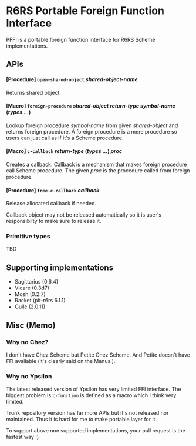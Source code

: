 R6RS Portable Foreign Function Interface
========================================

PFFI is a portable foreign function interface for R6RS Scheme implementations.


## APIs


#### [Procedure] `open-shared-object` _shared-object-name_
Returns shared object.

#### [Macro] `foreign-procedure` _shared-object_ _return-type_ _symbol-name_ (_types_ ...)

Lookup foreign procedure _symbol-name_ from given _shared-object_ and returns
foreign procedure. A foreign procedure is a mere procedure so users can just
call as if it's a Scheme procedure.

#### [Macro] `c-callback` _return-type_ (_types_ ...) _proc_
Creates a callback. Callback is a mechanism that makes foreign procedure
call Scheme procedure. The given _proc_ is the procedure called from
foreign procedure.

#### [Procedure] `free-c-callback` _callback_
Release allocated callback if needed.

Callback object may not be released automatically so it is user's responsibilty
to make sure to release it.


### Primitive types

TBD


## Supporting implementations

- Sagittarius (0.6.4)
- Vicare (0.3d7)
- Mosh (0.2.7)
- Racket (plt-r6rs 6.1.1)
- Guile (2.0.11)

## Misc (Memo)

### Why no Chez?

I don't have Chez Scheme but Petite Chez Scheme. And Petite doesn't have
FFI available (it's clearly said on the Manual).

### Why no Ypsilon

The latest released version of Ypsilon has very limited FFI interface.
The biggest problem is `c-function` is defined as a macro which I think
very limited.

Trunk repository version has far more APIs but it's not released nor
maintained. Thus it is hard for me to make portable layer for it.


To support above non supported implementations, your pull request is
the fastest way :)
